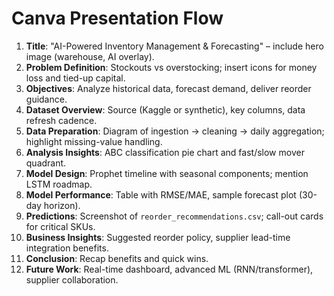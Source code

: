 # Canva Presentation Flow

1. **Title**: "AI-Powered Inventory Management & Forecasting" – include hero image (warehouse, AI overlay).
2. **Problem Definition**: Stockouts vs overstocking; insert icons for money loss and tied-up capital.
3. **Objectives**: Analyze historical data, forecast demand, deliver reorder guidance.
4. **Dataset Overview**: Source (Kaggle or synthetic), key columns, data refresh cadence.
5. **Data Preparation**: Diagram of ingestion → cleaning → daily aggregation; highlight missing-value handling.
6. **Analysis Insights**: ABC classification pie chart and fast/slow mover quadrant.
7. **Model Design**: Prophet timeline with seasonal components; mention LSTM roadmap.
8. **Model Performance**: Table with RMSE/MAE, sample forecast plot (30-day horizon).
9. **Predictions**: Screenshot of `reorder_recommendations.csv`; call-out cards for critical SKUs.
10. **Business Insights**: Suggested reorder policy, supplier lead-time integration benefits.
11. **Conclusion**: Recap benefits and quick wins.
12. **Future Work**: Real-time dashboard, advanced ML (RNN/transformer), supplier collaboration.
